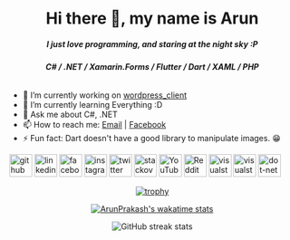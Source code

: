 <h1 align="center">Hi there 👋, my name is Arun</h1>
<h5 align="center">I just love programming, and staring at the night sky :P</h5>

<h6 align="center"><b>C# / .NET / Xamarin.Forms / Flutter / Dart / XAML / PHP</b></h6>

- 🔭 I’m currently working on [wordpress_client](https://github.com/ArunPrakashG/wordpress_client) 
- 🌱 I’m currently learning Everything :D 
- 💬 Ask me about C#, .NET 
- 📫 How to reach me: [Email](mailto:arun.prakash.456789@gmail.com) | [Facebook](https://www.facebook.com/arunprakash.i/) 
- ⚡ Fun fact: Dart doesn't have a good library to manipulate images. 😁

[<img src='https://cdn.jsdelivr.net/npm/simple-icons@3.0.1/icons/github.svg' alt='github' height='40'>](https://github.com/ArunPrakashG)  [<img src='https://cdn.jsdelivr.net/npm/simple-icons@3.0.1/icons/linkedin.svg' alt='linkedin' height='40'>](https://www.linkedin.com/in/arun-prakash-baba10200/)  [<img src='https://cdn.jsdelivr.net/npm/simple-icons@3.0.1/icons/facebook.svg' alt='facebook' height='40'>](https://www.facebook.com/arunprakash.i)  [<img src='https://cdn.jsdelivr.net/npm/simple-icons@3.0.1/icons/instagram.svg' alt='instagram' height='40'>](https://www.instagram.com/iarun.prakash/)  [<img src='https://cdn.jsdelivr.net/npm/simple-icons@3.0.1/icons/twitter.svg' alt='twitter' height='40'>](https://twitter.com/_arunprakash_)  [<img src='https://cdn.jsdelivr.net/npm/simple-icons@3.0.1/icons/stackoverflow.svg' alt='stackoverflow' height='40'>](https://stackoverflow.com/users/10280431)  [<img src='https://cdn.jsdelivr.net/npm/simple-icons@3.0.1/icons/youtube.svg' alt='YouTube' height='40'>](https://www.youtube.com/channel/UCBRH9NGsZO3EA7kZ6ftx5rQ)  [<img src='https://cdn.jsdelivr.net/npm/simple-icons@3.0.1/icons/reddit.svg' alt='Reddit' height='40'>](https://www.reddit.com/user/SynergyFTW)  [<img src='https://cdn.jsdelivr.net/npm/simple-icons@3.0.1/icons/visualstudiocode.svg' alt='visualstudiocode' height='40'>](https://code.visualstudio.com/)  [<img src='https://cdn.jsdelivr.net/npm/simple-icons@3.0.1/icons/visualstudio.svg' alt='visualstudio' height='40'>](https://visualstudio.microsoft.com/)  [<img src='https://cdn.jsdelivr.net/npm/simple-icons@3.0.1/icons/dot-net.svg' alt='dot-net' height='40'>](https://dotnet.microsoft.com/)  

<div align="center">

[![trophy](https://github-profile-trophy.vercel.app/?username=ArunPrakashG)](https://github.com/ryo-ma/github-profile-trophy)
  
[![ArunPrakash's wakatime stats](https://github-readme-stats.vercel.app/api/wakatime?username=ArunPrakashG&layout=compact)](https://github.com/anuraghazra/github-readme-stats)

![GitHub streak stats](https://github-readme-streak-stats.herokuapp.com/?user=ArunPrakashG)  
</div>
